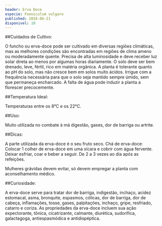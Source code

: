 ```yaml
---
header: Erva Doce
especie: Foeniculum vulgare
published: 2016-06-21
disponivel: 10
---
```



##Cuidados de Cultivo:

O funcho ou erva-doce pode ser cultivado em diversas regiões climáticas, mas as melhores condições são encontradas em regiões de clima ameno ou moderadamente quente.
Precisa de alta luminosidade e deve receber luz solar direta ao menos por algumas horas diariamente. 
O solo deve ser bem drenado, leve, fértil, rico em matéria orgânica. 
A planta é tolerante quanto ao pH do solo, mas não cresce bem em solos muito ácidos.
Irrigue com a frequência necessária para que o solo seja mantido sempre úmido, sem que permaneça encharcado. A falta de água pode induzir a planta a florescer precocemente.

##Temperatura Ideal:

Temperaturas entre os 8°C e os 22°C. 

##Uso: 

Muito utilizada no combate à má digestão, gases, dor de barriga ou artrite.

##Dicas:

A parte utilizada da erva-doce é o seu fruto seco.
Chá de erva-doce: Colocar 1 colher de erva-doce em uma xícara e cobrir com água fervente. Deixar esfriar, 
coar e beber a seguir. De 2 a 3 vezes ao dia após as refeições.

Mulheres grávidas devem evitar, só devem empregar a planta com aconselhamento médico.


##Curiosidade:

 A erva-doce serve para tratar dor de barriga, indigestão, inchaço, acidez estomacal, asma, bronquite, espasmos, cólicas, dor de barriga,
 dor de cabeça, inflamações, tosse, gases, palpitações, inchaço, gripe, resfriado, catarro e coriza. 
 As propriedades da erva-doce incluem sua ação expectorante, tônica, cicatrizante, calmante, diurética, sudorífica, 
 galactagoga, antiespasmódica e antidispéptica.